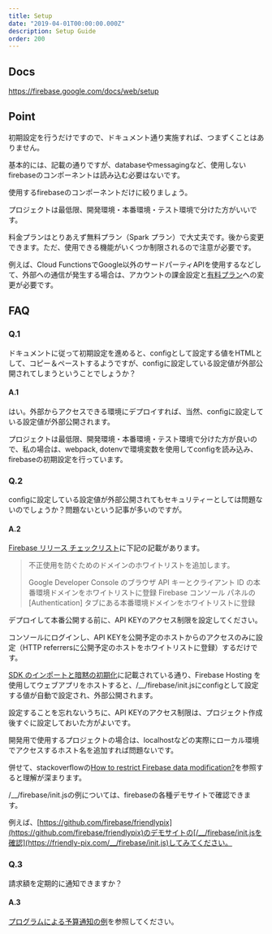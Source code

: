 ```yaml
---
title: Setup 
date: "2019-04-01T00:00:00.000Z"
description: Setup Guide
order: 200
---
```


## Docs
https://firebase.google.com/docs/web/setup

## Point

初期設定を行うだけですので、ドキュメント通り実施すれば、つまずくことはありません。

基本的には、記載の通りですが、databaseやmessagingなど、使用しないfirebaseのコンポーネントは読み込む必要はないです。

使用するfirebaseのコンポーネントだけに絞りましょう。

プロジェクトは最低限、開発環境・本番環境・テスト環境で分けた方がいいです。

料金プランはとりあえず無料プラン（Spark プラン）で大丈夫です。後から変更できます。ただ、使用できる機能がいくつか制限されるので注意が必要です。

例えば、Cloud FunctionsでGoogle以外のサードパーティAPIを使用するなどして、外部への通信が発生する場合は、アカウントの課金設定と[有料プラン](https://firebase.google.com/pricing/)への変更が必要です。

## FAQ

### Q.1
ドキュメントに従って初期設定を進めると、configとして設定する値をHTMLとして、コピー＆ペーストするようですが、configに設定している設定値が外部公開されてしまうということでしょうか？

#### A.1
はい。外部からアクセスできる環境にデプロイすれば、当然、configに設定している設定値が外部公開されます。

プロジェクトは最低限、開発環境・本番環境・テスト環境で分けた方が良いので、私の場合は、webpack, dotenvで環境変数を使用してconfigを読み込み、firebaseの初期設定を行っています。

### Q.2
configに設定している設定値が外部公開されてもセキュリティーとしては問題ないのでしょうか？問題ないという記事が多いのですが。

#### A.2

[Firebase リリース チェックリスト](https://firebase.google.com/support/guides/launch-checklist)に下記の記載があります。

> 不正使用を防ぐためのドメインのホワイトリストを追加します。
>   
> Google Developer Console のブラウザ API キーとクライアント ID の本番環境ドメインをホワイトリストに登録
> Firebase コンソール パネルの [Authentication] タブにある本番環境ドメインをホワイトリストに登録

デプロイして本番公開する前に、API KEYのアクセス制限を設定してください。

コンソールにログインし、API KEYを公開予定のホストからのアクセスのみに設定（HTTP referrersに公開予定のホストをホワイトリストに登録）するだけです。

[SDK のインポートと暗黙の初期化](https://firebase.google.com/docs/web/setup#sdk_imports_and_implicit_initialization)に記載されている通り、Firebase Hosting を使用してウェブアプリをホストすると、/__/firebase/init.jsにconfigとして設定する値が自動で設定され、外部公開されます。

設定することを忘れないうちに、API KEYのアクセス制限は、プロジェクト作成後すぐに設定しておいた方がよいです。

開発用で使用するプロジェクトの場合は、localhostなどの実際にローカル環境でアクセスするホスト名を追加すれば問題ないです。

併せて、stackoverflowの[How to restrict Firebase data modification?](https://stackoverflow.com/questions/35418143/how-to-restrict-firebase-data-modification)を参照すると理解が深まります。

/__/firebase/init.jsの例については、firebaseの各種デモサイトで確認できます。

例えば、[https://github.com/firebase/friendlypix](https://github.com/firebase/friendlypix)のデモサイトの[/__/firebase/init.jsを確認](https://friendly-pix.com/__/firebase/init.js)してみてください。


### Q.3

請求額を定期的に通知できますか？

#### A.3

[プログラムによる予算通知の例](https://cloud.google.com/billing/docs/how-to/notify)を参照してください。